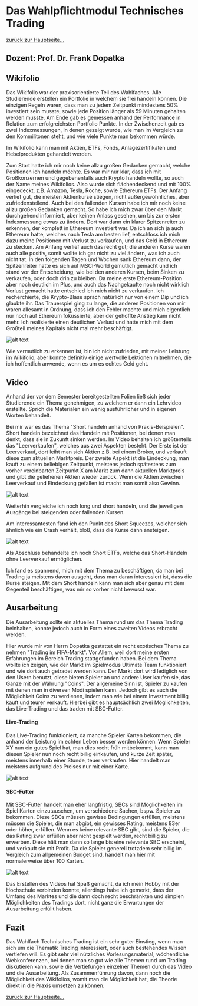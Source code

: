 Das Wahlpflichtmodul Technisches Trading
========================================

[zurück zur Hauptseite...](https://informatik-mannheim.github.io/iExpo-Winter-2021/)

Dozent: Prof. Dr. Frank Dopatka
-------------------------------

## Wikifolio

Das Wikifolio war der praxisorientierte Teil des Wahlfaches. Alle Studierende erstellen ein Portfolie in welchem sie frei handeln können.  Die einzigen Regeln waren, dass man zu jedem Zeitpunkt mindestens 50% investiert sein musste, sowie jede Position länger als 59 Minuten gehalten werden musste. Am Ende gab es gemessen anhand der Performance in Relation zum erfolgreichsten Portfolio Punkte. In der Zwischenzeit gab es zwei Indexmessungen, in denen gezeigt wurde, wie man im Vergleich zu den Kommilitonen steht, und wie viele Punkte man bekommen würde.

Im Wikifolio kann man mit Aktien, ETFs, Fonds, Anlagezertifikaten und Hebelprodukten gehandelt werden.

Zum Start hatte ich mir noch keine allzu großen Gedanken gemacht, welche Positionen ich handeln möchte. Es war mir nur klar, dass ich mit Großkonzernen und gegebenenfalls auch Krypto handeln wollte, so auch der Name meines Wikifolios. Also wurde sich flächendeckend und mit 100% eingedeckt, z.B. Amazon, Tesla, Roche, sowie Ethereum ETFs. Der Anfang verlief gut, die meisten Aktienkurse stiegen, nicht außergewöhnliches, aber zufriedenstellend. Auch bei den fallenden Kursen habe ich mir noch keine allzu großen Gedanken gemacht. So habe ich mich zwar über den Markt durchgehend informiert, aber keinen Anlass gesehen, um bis zur ersten Indexmessung etwas zu ändern. Dort war dann ein klarer Spitzenreiter zu erkennen, der komplett in Ethereum investiert war. Da ich an sich ja auch Ethereum hatte, welches nach Tesla am besten lief, entschloss ich mich dazu meine Positionen mit Verlust zu verkaufen, und das Geld in Ethereum zu stecken. Am Anfang verlief auch das recht gut; die anderen Kurse waren auch alle positiv, somit wollte ich gar nicht zu viel ändern, was ich auch nicht tat. In den folgenden Tagen und Wochen sank Ethereum dann, der Spitzenreiter hatte es sich auf MSCI-World gemütlich gemacht und ich stand vor der Entscheidung, wie bei den anderen Kursen, beim Sinken zu verkaufen, oder doch drin zu bleiben. Da meine erste Ethereum-Position aber noch deutlich im Plus, und auch das Nachgekaufte noch nicht wirklich Verlust gemacht hatte entschied ich mich nicht zu verkaufen. Ich recherchierte, die Krypto-Blase sprach natürlich nur von einem Dip und ich glaubte ihr. Das Trauerspiel ging zu lange, die anderen Positionen von mir waren allesamt in Ordnung, dass ich den Fehler machte und mich eigentlich nur noch auf Ethereum fokussierte, aber der gehoffte Anstieg kam nicht mehr. Ich realisierte einen deutlichen Verlust und hatte mich mit dem Großteil meines Kapitals nicht mal mehr beschäftigt.

![alt text](Wikifolio.png)

Wie vermutlich zu erkennen ist, bin ich nicht zufrieden, mit meiner Leistung im Wikifolio, aber konnte definitiv einige wertvolle Lektionen mitnehmen, die ich hoffentlich anwende, wenn es um es echtes Geld geht.

## Video

Anhand der vor dem Semester bereitgestellten Folien ließ sich jeder Studierende ein Thema genehmigen, zu welchem er dann ein Lehrvideo erstellte. Sprich die Materialen ein wenig ausführlicher und in eigenen Worten behandelt.

Bei mir war es das Thema "Short handeln anhand von Praxis-Beispielen".
Short handeln bezeichnet das Handeln mit Positionen, bei denen man denkt, dass sie in Zukunft sinken werden.  Im Video behalten ich größtenteils das "Leerverkaufen", welches aus zwei Aspekten besteht. Der Erste ist der Leerverkauf, dort leiht man sich Aktien z.B. bei einem Broker, und verkauft diese zum aktuellen Marktpreis. Der zweite Aspekt ist die Eindeckung, man kauft zu einem beliebigen Zeitpunkt, meistens jedoch spätestens zum vorher vereinbarten Zeitpunkt X am Markt zum dann aktuellen Marktpreis und gibt die geliehenen Aktien wieder zurück. Wenn die Aktien zwischen Leerverkauf und Eindeckung gefallen ist macht man somit also Gewinn.

![alt text](Leerverkauf.png)

Weiterhin vergleiche ich noch long und short handeln, und die jeweiligen Ausgänge bei steigenden oder fallenden Kursen.

Am interessantesten fand ich den Punkt des Short Squeezes, welcher sich ähnlich wie ein Crash verhält, bloß, dass die Kurse dann ansteigen.

![alt text](ShortSqueeze.png)

Als Abschluss behandelte ich noch Short ETFs, welche das Short-Handeln ohne Leerverkauf ermöglichen.

Ich fand es spannend, mich mit dem Thema zu beschäftigen, da man bei Trading ja meistens davon ausgeht, dass man daran interessiert ist, dass die Kurse steigen. Mit dem Short handeln kann man sich aber genau mit dem Gegenteil beschäftigen, was mir so vorher nicht bewusst war.

## Ausarbeitung

Die Ausarbeitung sollte ein aktuelles Thema rund um das Thema Trading beinhalten, konnte jedoch auch in Form eines zweiten Videos erbracht werden.

Hier wurde mir von Herrn Dopatka gestattet ein recht exotisches Thema zu nehmen "Trading im FIFA-Markt".
Vor Allem, weil dort meine ersten Erfahrungen im Bereich Trading stattgefunden haben.
Bei dem Thema wollte ich zeigen, wie der Markt im Spielmodus Ultimate Team funktioniert und wie dort auch getradet werden kann.
Der Markt dort wird lediglich von den Usern benutzt, diese bieten Spieler an und andere User kaufen sie, das Ganze mit der Währung "Coins". Der allgemeine Sinn ist, Spieler zu kaufen mit denen man in diversen Modi spielen kann. Jedoch gibt es auch die Möglichkeit Coins zu verdienen, indem man wie bei einem Investment billig kauft und teurer verkauft. Hierbei gibt es hauptsächlich zwei Möglichkeiten, das Live-Trading und das traden mit SBC-Futter.

#### Live-Trading

Das Live-Trading funktioniert, da manche Spieler Karten bekommen, die anhand der Leistung im echten Leben besser werden können. Wenn Spieler XY nun ein gutes Spiel hat, man dies recht früh mitbekommt, kann man diesen Spieler nun noch recht billig einkaufen, und kurze Zeit später, meistens innerhalb einer Stunde, teuer verkaufen. Hier handelt man meistens aufgrund des Preises nur mit einer Karte.

![alt text](Live-Trading.png)

#### SBC-Futter

Mit SBC-Futter handelt man eher langfristig, SBCs sind Möglichkeiten im Spiel Karten einzutauschen, um verschiedene Sachen, bspw. Spieler zu bekommen. Diese SBCs müssen gewisse Bedingungen erfüllen, meistens müssen die Spieler, die man abgibt, ein gewisses Rating, meistens 83er oder höher, erfüllen. Wenn es keine relevante SBC gibt, sind die Spieler, die das Rating zwar erfüllen aber nicht gespielt werden, recht billig zu erwerben. Diese hält man dann so lange bis eine relevante SBC erscheint, und verkauft sie mit Profit. Da die Spieler generell trotzdem sehr billig im Vergleich zum allgemeinen Budget sind, handelt man hier mit normalerweise über 100 Karten.

![alt text](SBC.png)

Das Erstellen des Videos hat Spaß gemacht, da ich mein Hobby mit der Hochschule verbinden konnte, allerdings habe ich gemerkt, dass der Umfang des Marktes und die dann doch recht beschränkten und simplen Möglichkeiten des Tradings dort, nicht ganz die Erwartungen der Ausarbeitung erfüllt haben.

## Fazit

Das Wahlfach Technisches Trading ist ein sehr guter Einstieg, wenn man sich um die Thematik Trading interessiert, oder auch bestehendes Wissen vertiefen will. Es gibt sehr viel nützliches Vorlesungsmaterial, wöchentliche Webkonferenzen, bei denen man so gut wie alle Themen rund um Trading diskutieren kann, sowie die Vertiefungen einzelner Themen durch das Video und die Ausarbeitung. Als Zusammenführung davon, dann noch die Möglichkeit des Wikifolios, womit man die Möglichkeit hat, die Theorie direkt in die Praxis umsetzen zu können. 

[zurück zur Hauptseite...](https://informatik-mannheim.github.io/iExpo-Winter-2021/)